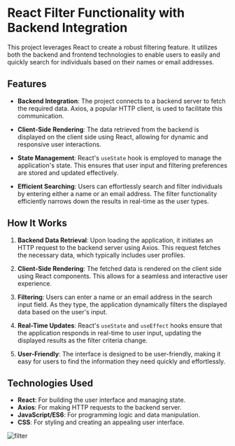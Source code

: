 # React Filter Functionality with Backend Integration

This project leverages React to create a robust filtering feature. It utilizes both the backend and frontend technologies to enable users to easily and quickly search for individuals based on their names or email addresses.

## Features

- **Backend Integration**: The project connects to a backend server to fetch the required data. Axios, a popular HTTP client, is used to facilitate this communication.

- **Client-Side Rendering**: The data retrieved from the backend is displayed on the client side using React, allowing for dynamic and responsive user interactions.

- **State Management**: React's `useState` hook is employed to manage the application's state. This ensures that user input and filtering preferences are stored and updated effectively.

- **Efficient Searching**: Users can effortlessly search and filter individuals by entering either a name or an email address. The filter functionality efficiently narrows down the results in real-time as the user types.

## How It Works

1. **Backend Data Retrieval**: Upon loading the application, it initiates an HTTP request to the backend server using Axios. This request fetches the necessary data, which typically includes user profiles.

2. **Client-Side Rendering**: The fetched data is rendered on the client side using React components. This allows for a seamless and interactive user experience.

3. **Filtering**: Users can enter a name or an email address in the search input field. As they type, the application dynamically filters the displayed data based on the user's input.

4. **Real-Time Updates**: React's `useState` and `useEffect` hooks ensure that the application responds in real-time to user input, updating the displayed results as the filter criteria change.

5. **User-Friendly**: The interface is designed to be user-friendly, making it easy for users to find the information they need quickly and effortlessly.

## Technologies Used

- **React**: For building the user interface and managing state.
- **Axios**: For making HTTP requests to the backend server.
- **JavaScript/ES6**: For programming logic and data manipulation.
- **CSS**: For styling and creating an appealing user interface.

![filter](https://github.com/wooclmd/React-Filter/assets/61300113/e5a533c5-2286-4b58-ac63-bd859b3f29e3)



